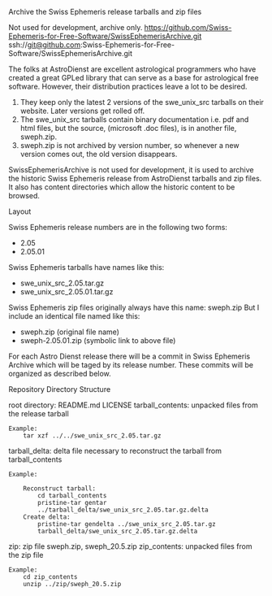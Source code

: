 
  Archive the Swiss Ephemeris release tarballs and zip files

Not used for development, archive only.
https://github.com/Swiss-Ephemeris-for-Free-Software/SwissEphemerisArchive.git
ssh://git@github.com:Swiss-Ephemeris-for-Free-Software/SwissEphemerisArchive.git


The folks at AstroDienst are excellent astrological programmers who have
created a great GPLed library that can serve as a base for astrological
free software. However, their distribution practices leave a lot to be
desired.

 1. They keep only the latest 2 versions of the swe_unix_src tarballs on
    their website. Later versions get rolled off.
 2. The swe_unix_src tarballs contain binary documentation i.e. pdf and
    html files, but the source, (microsoft .doc files), is in another
    file, sweph.zip.
 3. sweph.zip is not archived by version number, so whenever a new
    version comes out, the old version disappears.

SwissEphemerisArchive is not used for development, it is used to archive
the historic Swiss Ephemeris release from AstroDienst tarballs and zip
files. It also has content directories which allow the historic content
to be browsed.


  Layout

Swiss Ephemeris release numbers are in the following two forms:

  * 2.05
  * 2.05.01

Swiss Ephemeris tarballs have names like this:

  * swe_unix_src_2.05.tar.gz
  * swe_unix_src_2.05.01.tar.gz

Swiss Ephemeris zip files originally always have this name: sweph.zip
But I include an identical file named like this:

  * sweph.zip (original file name)
  * sweph-2.05.01.zip (symbolic link to above file)

For each Astro Dienst release there will be a commit in Swiss Ephemeris
Archive which will be taged by its release number. These commits will be
organized as described below.


  Repository Directory Structure

root directory:
    README.md LICENSE
tarball_contents:
    unpacked files from the release tarball

    Example:
        tar xzf ../../swe_unix_src_2.05.tar.gz

tarball_delta:
    delta file necessary to reconstruct the tarball from tarball_contents

    Example:

        Reconstruct tarball:
            cd tarball_contents
            pristine-tar gentar
            ../tarball_delta/swe_unix_src_2.05.tar.gz.delta 
        Create delta:
            pristine-tar gendelta ../swe_unix_src_2.05.tar.gz
            tarball_delta/swe_unix_src_2.05.tar.gz.delta

zip:
    zip file
    sweph.zip, sweph_20.5.zip 
zip_contents:
    unpacked files from the zip file

    Example:
        cd zip_contents
        unzip ../zip/sweph_20.5.zip

